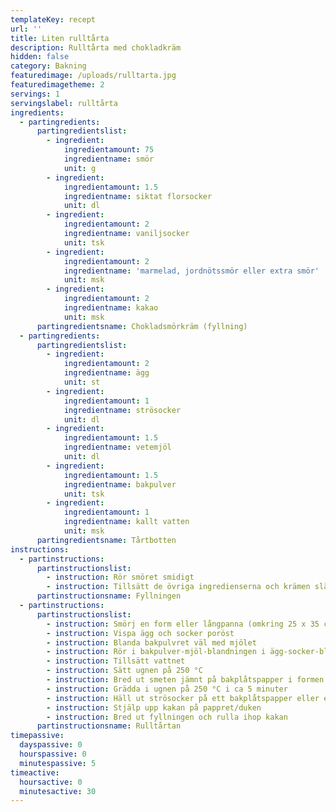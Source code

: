 ```yaml
---
templateKey: recept
url: ''
title: Liten rulltårta
description: Rulltårta med chokladkräm
hidden: false
category: Bakning
featuredimage: /uploads/rulltarta.jpg
featuredimagetheme: 2
servings: 1
servingslabel: rulltårta
ingredients:
  - partingredients:
      partingredientslist:
        - ingredient:
            ingredientamount: 75
            ingredientname: smör
            unit: g
        - ingredient:
            ingredientamount: 1.5
            ingredientname: siktat florsocker
            unit: dl
        - ingredient:
            ingredientamount: 2
            ingredientname: vaniljsocker
            unit: tsk
        - ingredient:
            ingredientamount: 2
            ingredientname: 'marmelad, jordnötssmör eller extra smör'
            unit: msk
        - ingredient:
            ingredientamount: 2
            ingredientname: kakao
            unit: msk
      partingredientsname: Chokladsmörkräm (fyllning)
  - partingredients:
      partingredientslist:
        - ingredient:
            ingredientamount: 2
            ingredientname: ägg
            unit: st
        - ingredient:
            ingredientamount: 1
            ingredientname: strösocker
            unit: dl
        - ingredient:
            ingredientamount: 1.5
            ingredientname: vetemjöl
            unit: dl
        - ingredient:
            ingredientamount: 1.5
            ingredientname: bakpulver
            unit: tsk
        - ingredient:
            ingredientamount: 1
            ingredientname: kallt vatten
            unit: msk
      partingredientsname: Tårtbotten
instructions:
  - partinstructions:
      partinstructionslist:
        - instruction: Rör smöret smidigt
        - instruction: Tillsätt de övriga ingredienserna och krämen slät
      partinstructionsname: Fyllningen
  - partinstructions:
      partinstructionslist:
        - instruction: Smörj en form eller långpanna (omkring 25 x 35 cm)
        - instruction: Vispa ägg och socker poröst
        - instruction: Blanda bakpulvret väl med mjölet
        - instruction: Rör i bakpulver-mjöl-blandningen i ägg-socker-blandningen
        - instruction: Tillsätt vattnet
        - instruction: Sätt ugnen på 250 °C
        - instruction: Bred ut smeten jämnt på bakplåtspapper i formen
        - instruction: Grädda i ugnen på 250 °C i ca 5 minuter
        - instruction: Häll ut strösocker på ett bakplåtspapper eller en fuktad duk
        - instruction: Stjälp upp kakan på pappret/duken
        - instruction: Bred ut fyllningen och rulla ihop kakan
      partinstructionsname: Rulltårtan
timepassive:
  dayspassive: 0
  hourspassive: 0
  minutespassive: 5
timeactive:
  hoursactive: 0
  minutesactive: 30
---
```


